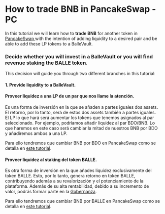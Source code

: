 # How to trade BNB in PancakeSwap - PC

In this tutorial we will learn how to **trade BNB** for another token in [PancakeSwap ](https://pancakeswap.finance/)with the intention of adding liquidity to a desired pair and be able to add these LP tokens to a BalleVault.



### Decide whether you will invest in a BalleVault or you will find revenue staking the BALLE token.

This decision will guide you through two different branches in this tutorial:



#### 1. Provide liquidity to a BalleVault.





#### Proveer liquidez a una LP de un par que nos llame la atención.

Es una forma de inversión en la que se añaden a partes iguales dos assets. El retorno, por lo tanto, será de estos dos assets también a partes iguales. El LP lo que hará será aumentar los tokens que tenemos asignados al par seleccionado. Por ejemplo, podríamos añadir liquidez al par BDO/BNB. Lo que haremos en este caso será cambiar la mitad de nuestros BNB por BDO y añadiremos ambos a una LP. 

Para ello tendremos que cambiar BNB por BDO en PancakeSwap como se detalla en [este tutorial]().



#### Proveer liquidez al staking del token BALLE.

Es otra forma de inversión en la que añades liquidez exclusivamente del token BALLE. Esto, por lo tanto, genera retorno en token BALLE, contribuyendo además a su revalorización y el potenciamiento de la plataforma. Además de su alta rentabilidad, debido a su incremento de valor, podrás formar parte en la [Gobernanza](../../../governance.md). 

Para ello tendremos que cambiar BNB por BALLE en PancakeSwap como se detalla en [este tutorial]().



